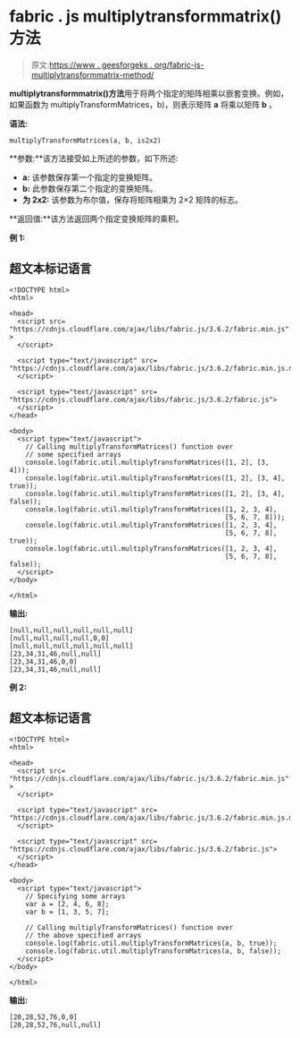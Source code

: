 # fabric . js multiplytransformmatrix()方法

> 原文:[https://www . geesforgeks . org/fabric-js-multiplytransformmatrix-method/](https://www.geeksforgeeks.org/fabric-js-multiplytransformmatrices-method/)

**multiplytransformmatrix()方法**用于将两个指定的矩阵相乘以嵌套变换。例如，如果函数为 multiplyTransformMatrices，b)，则表示矩阵 **a** 将乘以矩阵 **b** 。

**语法:**

```
multiplyTransformMatrices(a, b, is2x2)
```

**参数:**该方法接受如上所述的参数，如下所述:

*   **a:** 该参数保存第一个指定的变换矩阵。
*   **b:** 此参数保存第二个指定的变换矩阵。
*   **为 2x2:** 该参数为布尔值，保存将矩阵相乘为 2×2 矩阵的标志。

**返回值:**该方法返回两个指定变换矩阵的乘积。

**例 1:**

## 超文本标记语言

```
<!DOCTYPE html>
<html>

<head>
  <script src=
"https://cdnjs.cloudflare.com/ajax/libs/fabric.js/3.6.2/fabric.min.js" >
  </script>

  <script type="text/javascript" src=
"https://cdnjs.cloudflare.com/ajax/libs/fabric.js/3.6.2/fabric.min.js.map">
  </script>

  <script type="text/javascript" src=
"https://cdnjs.cloudflare.com/ajax/libs/fabric.js/3.6.2/fabric.js">
  </script>
</head>

<body>
  <script type="text/javascript">
    // Calling multiplyTransformMatrices() function over
    // some specified arrays
    console.log(fabric.util.multiplyTransformMatrices([1, 2], [3, 4]));
    console.log(fabric.util.multiplyTransformMatrices([1, 2], [3, 4], true));
    console.log(fabric.util.multiplyTransformMatrices([1, 2], [3, 4], false));
    console.log(fabric.util.multiplyTransformMatrices([1, 2, 3, 4],
                                                      [5, 6, 7, 8]));
    console.log(fabric.util.multiplyTransformMatrices([1, 2, 3, 4],
                                                      [5, 6, 7, 8], true));
    console.log(fabric.util.multiplyTransformMatrices([1, 2, 3, 4],
                                                      [5, 6, 7, 8], false));
  </script>
</body>

</html>
```

**输出:**

```
[null,null,null,null,null,null]
[null,null,null,null,0,0]
[null,null,null,null,null,null]
[23,34,31,46,null,null]
[23,34,31,46,0,0]
[23,34,31,46,null,null]
```

**例 2:**

## 超文本标记语言

```
<!DOCTYPE html>
<html>

<head>
  <script src=
"https://cdnjs.cloudflare.com/ajax/libs/fabric.js/3.6.2/fabric.min.js" >
  </script>

  <script type="text/javascript" src=
"https://cdnjs.cloudflare.com/ajax/libs/fabric.js/3.6.2/fabric.min.js.map">
  </script>

  <script type="text/javascript" src=
"https://cdnjs.cloudflare.com/ajax/libs/fabric.js/3.6.2/fabric.js">
  </script>
</head>

<body>
  <script type="text/javascript">
    // Specifying some arrays
    var a = [2, 4, 6, 8];
    var b = [1, 3, 5, 7];

    // Calling multiplyTransformMatrices() function over
    // the above specified arrays
    console.log(fabric.util.multiplyTransformMatrices(a, b, true));
    console.log(fabric.util.multiplyTransformMatrices(a, b, false));
  </script>
</body>

</html>
```

**输出:**

```
[20,28,52,76,0,0]
[20,28,52,76,null,null]
```
